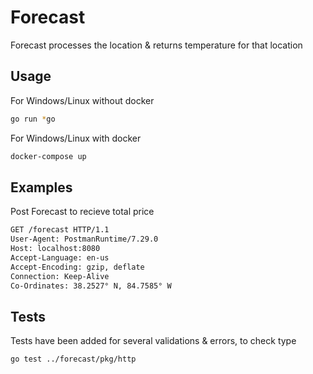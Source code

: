 # Forecast

Forecast processes the location & returns temperature for that location

## Usage 

For Windows/Linux without docker

```bash
go run *go
```
For Windows/Linux with docker

```bash
docker-compose up
```
## Examples
Post Forecast to recieve total price 
```bash
GET /forecast HTTP/1.1
User-Agent: PostmanRuntime/7.29.0
Host: localhost:8080
Accept-Language: en-us
Accept-Encoding: gzip, deflate
Connection: Keep-Alive
Co-Ordinates: 38.2527° N, 84.7585° W
```
## Tests
Tests have been added for several validations & errors, to check type
```bash
go test ../forecast/pkg/http
```